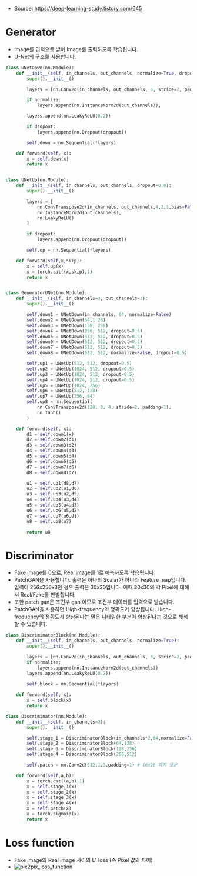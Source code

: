 - Source: https://deep-learning-study.tistory.com/645
# Generator
- Image를 입력으로 받아 Image를 출력하도록 학습됩니다.
- U-Net의 구조를 사용합니다.
```python
class UNetDown(nn.Module):
    def __init__(self, in_channels, out_channels, normalize=True, dropout=0.0):
        super().__init__()

        layers = [nn.Conv2d(in_channels, out_channels, 4, stride=2, padding=1, bias=False)]

        if normalize:
            layers.append(nn.InstanceNorm2d(out_channels)),

        layers.append(nn.LeakyReLU(0.2))

        if dropout:
            layers.append(nn.Dropout(dropout))

        self.down = nn.Sequential(*layers)

    def forward(self, x):
        x = self.down(x)
        return x


class UNetUp(nn.Module):
    def __init__(self, in_channels, out_channels, dropout=0.0):
        super().__init__()

        layers = [
            nn.ConvTranspose2d(in_channels, out_channels,4,2,1,bias=False),
            nn.InstanceNorm2d(out_channels),
            nn.LeakyReLU()
        ]

        if dropout:
            layers.append(nn.Dropout(dropout))

        self.up = nn.Sequential(*layers)

    def forward(self,x,skip):
        x = self.up(x)
        x = torch.cat((x,skip),1)
        return x


class GeneratorUNet(nn.Module):
    def __init__(self, in_channels=3, out_channels=3):
        super().__init__()

        self.down1 = UNetDown(in_channels, 64, normalize=False)
        self.down2 = UNetDown(64,1 28)                 
        self.down3 = UNetDown(128, 256)               
        self.down4 = UNetDown(256, 512, dropout=0.5) 
        self.down5 = UNetDown(512, 512, dropout=0.5)      
        self.down6 = UNetDown(512, 512, dropout=0.5)             
        self.down7 = UNetDown(512, 512, dropout=0.5)              
        self.down8 = UNetDown(512, 512, normalize=False, dropout=0.5)

        self.up1 = UNetUp(512, 512, dropout=0.5)
        self.up2 = UNetUp(1024, 512, dropout=0.5)
        self.up3 = UNetUp(1024, 512, dropout=0.5)
        self.up4 = UNetUp(1024, 512, dropout=0.5)
        self.up5 = UNetUp(1024, 256)
        self.up6 = UNetUp(512, 128)
        self.up7 = UNetUp(256, 64)
        self.up8 = nn.Sequential(
            nn.ConvTranspose2d(128, 3, 4, stride=2, padding=1),
            nn.Tanh()
        )

    def forward(self, x):
        d1 = self.down1(x)
        d2 = self.down2(d1)
        d3 = self.down3(d2)
        d4 = self.down4(d3)
        d5 = self.down5(d4)
        d6 = self.down6(d5)
        d7 = self.down7(d6)
        d8 = self.down8(d7)

        u1 = self.up1(d8,d7)
        u2 = self.up2(u1,d6)
        u3 = self.up3(u2,d5)
        u4 = self.up4(u3,d4)
        u5 = self.up5(u4,d3)
        u6 = self.up6(u5,d2)
        u7 = self.up7(u6,d1)
        u8 = self.up8(u7)

        return u8
```

# Discriminator
- Fake image를 0으로, Real image를 1로 예측하도록 학습됩니다.
- PatchGAN을 사용합니다. 출력은 하나의 Scalar가 아니라 Feature map입니다. 입력이 256x256x3인 경우 출력은 30x30입니다. 이때 30x30의 각 Pixel에 대해서 Real/Fake를 판별합니다.
- 또한 patch gan은 조건부 gan 이므로 조건부 데이터를 입력으로 받습니다.
- PatchGAN을 사용하면 High-frequency의 정확도가 향상됩니다. High-frequency의 정확도가 향상된다는 말은 디테일한 부분이 향상된다는 것으로 해석할 수 있습니다.
```python
class DiscriminatorBlock(nn.Module):
    def __init__(self, in_channels, out_channels, normalize=True):
        super().__init__()

        layers = [nn.Conv2d(in_channels, out_channels, 3, stride=2, padding=1)]
        if normalize:
            layers.append(nn.InstanceNorm2d(out_channels))
        layers.append(nn.LeakyReLU(0.2))
    
        self.block = nn.Sequential(*layers)

    def forward(self, x):
        x = self.block(x)
        return x

class Discriminator(nn.Module):
    def __init__(self, in_channels=3):
        super().__init__()

        self.stage_1 = DiscriminatorBlock(in_channels*2,64,normalize=False)
        self.stage_2 = DiscriminatorBlock(64,128)
        self.stage_3 = DiscriminatorBlock(128,256)
        self.stage_4 = DiscriminatorBlock(256,512)

        self.patch = nn.Conv2d(512,1,3,padding=1) # 16x16 패치 생성

    def forward(self,a,b):
        x = torch.cat((a,b),1)
        x = self.stage_1(x)
        x = self.stage_2(x)
        x = self.stage_3(x)
        x = self.stage_4(x)
        x = self.patch(x)
        x = torch.sigmoid(x)
        return x
```

# Loss function
- Fake image와 Real image 사이의 L1 loss (즉 Pixel 값의 차이)
- ![pix2pix_loss_function](https://img1.daumcdn.net/thumb/R1280x0/?scode=mtistory2&fname=https%3A%2F%2Fblog.kakaocdn.net%2Fdn%2FQmtFJ%2Fbtq5bMRYiID%2FQMOOK86k411yIj3YhGOe0k%2Fimg.png)